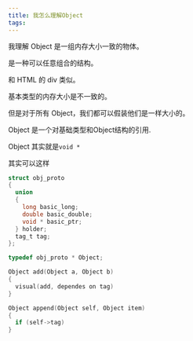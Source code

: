 ```yaml
---
title: 我怎么理解Object
tags:
---
```


我理解 Object 是一组内存大小一致的物体。

是一种可以任意组合的结构。

和 HTML 的 div 类似。

基本类型的内存大小是不一致的。

但是对于所有 Object，我们都可以假装他们是一样大小的。



Object 是一个对基础类型和Object结构的引用.



Object 其实就是`void *` 

其实可以这样

```c
struct obj_proto
{
  union
  {
    long basic_long;
    double basic_double;
    void * basic_ptr;
  } holder;
  tag_t tag;
};

typedef obj_proto * Object;

Object add(Object a, Object b)
{
  visual(add, dependes on tag)
}

Object append(Object self, Object item)
{
  if (self->tag)
}
```

 
